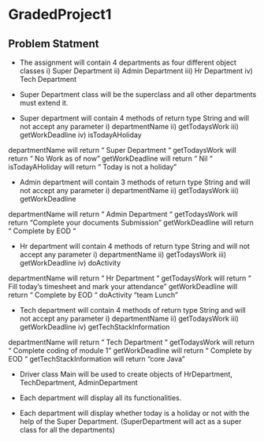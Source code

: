 # GradedProject1

## Problem Statment

- The assignment will contain 4 departments as four different object classes
i) Super Department
ii) Admin Department
iii) Hr Department
iv) Tech Department

- Super Department class will be the superclass and all other departments must extend it.

- Super department will contain 4 methods of return type String and will not accept any
parameter
i) departmentName
ii) getTodaysWork
iii) getWorkDeadline
iv) isTodayAHoliday

departmentName will return “ Super Department “
getTodaysWork will return “ No Work as of now”
getWorkDeadline will return “ Nil “
isTodayAHoliday will return “ Today is not a holiday”

- Admin department will contain 3 methods of return type String and will not accept any
parameter
i) departmentName
ii) getTodaysWork
iii) getWorkDeadline

departmentName will return “ Admin Department “
getTodaysWork will return “Complete your documents Submission”
getWorkDeadline will return “ Complete by EOD “

- Hr department will contain 4 methods of return type String and will not accept any
parameter
i) departmentName
ii) getTodaysWork
iii) getWorkDeadline
iv) doActivity

departmentName will return “ Hr Department “
getTodaysWork will return “ Fill today’s timesheet and mark your attendance”
getWorkDeadline will return “ Complete by EOD “
doActivity “team Lunch”

- Tech department will contain 4 methods of return type String and will not accept any
parameter
i) departmentName
ii) getTodaysWork
iii) getWorkDeadline
iv) getTechStackInformation

departmentName will return “ Tech Department “
getTodaysWork will return “ Complete coding of module 1”
getWorkDeadline will return “ Complete by EOD “
getTechStackInformation will return “core Java”

- Driver class Main will be used to create objects of HrDepartment, TechDepartment,
AdminDepartment

- Each department will display all its functionalities.

- Each department will display whether today is a holiday or not with the help of the Super
Department. (SuperDepartment will act as a super class for all the departments)
